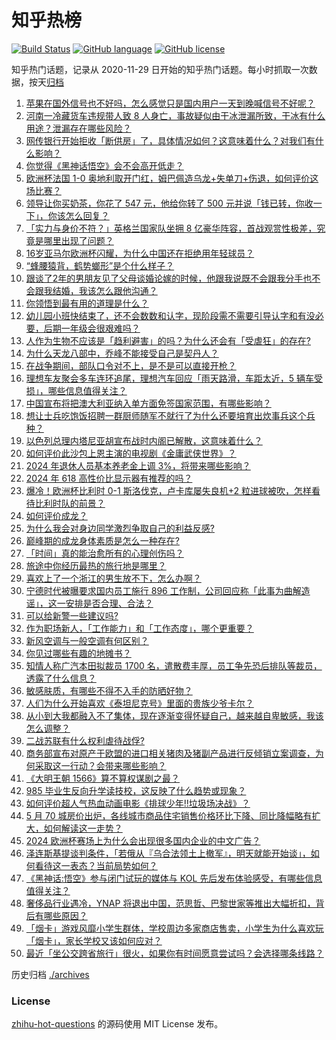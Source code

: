 # 知乎热榜
[![Build Status](https://github.com/ToWeLong/zhihu-hot-questions/workflows/CI/badge.svg)](https://github.com/ToWeLong/zhihu-hot-questions/actions)
[![GitHub language](https://img.shields.io/badge/language-golang-orange.svg)](https://golang.org/)
[![GitHub license](https://img.shields.io/github/license/ToWeLong/zhihu-hot-questions)](https://github.com/ToWeLong/zhihu-hot-questions/blob/main/LICENSE)

知乎热门话题，记录从 2020-11-29 日开始的知乎热门话题。每小时抓取一次数据，按天[归档](./archives)

<!-- BEGIN -->

1. [苹果在国外信号也不好吗，怎么感觉只是国内用户一天到晚喊信号不好呢？](https://www.zhihu.com/question/470739718)
1. [河南一冷藏货车违规带人致 8 人身亡，事故疑似由干冰泄漏所致，干冰有什么用途？泄漏存在哪些风险？](https://www.zhihu.com/question/659147174)
1. [网传银行开始拒收「断供房」了，具体情况如何？这意味着什么？对我们有什么影响？](https://www.zhihu.com/question/659129048)
1. [你觉得《黑神话悟空》会不会高开低走？](https://www.zhihu.com/question/658660637)
1. [欧洲杯法国 1-0 奥地利取开门红，姆巴佩造乌龙+失单刀+伤退，如何评价这场比赛？](https://www.zhihu.com/question/659144990)
1. [领导让你买奶茶，你花了 547 元，他给你转了 500 元并说「钱已转，你收一下」，你该怎么回复？](https://www.zhihu.com/question/656218189)
1. [「实力与身价不符？」英格兰国家队坐拥 8 亿豪华阵容，首战观赏性极差，究竟是哪里出现了问题？](https://www.zhihu.com/question/659139108)
1. [16岁亚马尔欧洲杯闪耀，为什么中国还在拒绝用年轻球员？](https://www.zhihu.com/question/659123718)
1. [“蜂腰猿背，鹤势螂形”是个什么样子？](https://www.zhihu.com/question/658697971)
1. [跟谈了2年的男朋友见了父母谈婚论嫁的时候，他跟我说既不会跟我分手也不会跟我结婚，我该怎么跟他沟通？](https://www.zhihu.com/question/657271200)
1. [你领悟到最有用的道理是什么？](https://www.zhihu.com/question/659093069)
1. [幼儿园小班快结束了，还不会数数和认字，现阶段需不需要引导认字和有没必要，后期一年级会很艰难吗？](https://www.zhihu.com/question/658636499)
1. [人作为生物不应该是「趋利避害」的吗？为什么还会有「受虐狂」的存在?](https://www.zhihu.com/question/644249136)
1. [为什么天龙八部中，乔峰不能接受自己是契丹人？](https://www.zhihu.com/question/657782364)
1. [在战争期间，部队口令对不上，是不是可以直接开枪？](https://www.zhihu.com/question/619790421)
1. [理想车友聚会多车连环追尾，理想汽车回应「雨天路滑，车距太近，5 辆车受损」，哪些信息值得关注？](https://www.zhihu.com/question/659125959)
1. [中国宣布将把澳大利亚纳入单方面免签国家范围，有哪些影响？](https://www.zhihu.com/question/659135817)
1. [想让士兵吃饱饭招聘一群厨师随军不就行了为什么还要培育出炊事兵这个兵种？](https://www.zhihu.com/question/658915200)
1. [以色列总理内塔尼亚胡宣布战时内阁已解散，这意味着什么？](https://www.zhihu.com/question/659149111)
1. [如何评价此沙包上恩主演的电视剧《金庸武侠世界》？](https://www.zhihu.com/question/659170553)
1. [2024 年退休人员基本养老金上调 3%，将带来哪些影响？](https://www.zhihu.com/question/659149352)
1. [2024 年 618 高性价比显示器有推荐的吗？](https://www.zhihu.com/question/656730842)
1. [爆冷！欧洲杯比利时 0-1 斯洛伐克，卢卡库屡失良机+2 粒进球被吹，怎样看待比利时队的前景？](https://www.zhihu.com/question/659144975)
1. [如何评价成龙？](https://www.zhihu.com/question/20985661)
1. [为什么我会对身边同学激烈争取自己的利益反感?](https://www.zhihu.com/question/658883965)
1. [巅峰期的成龙身体素质是怎么一种存在?](https://www.zhihu.com/question/29200738)
1. [「时间」真的能治愈所有的心理创伤吗？](https://www.zhihu.com/question/658696628)
1. [旅途中你经历最热的旅行地是哪里？](https://www.zhihu.com/question/657034147)
1. [喜欢上了一个浙江的男生放不下，怎么办啊？](https://www.zhihu.com/question/659096945)
1. [宁德时代被曝要求国内员工施行 896 工作制，公司回应称「此事为曲解造谣」，这一安排是否合理、合法？](https://www.zhihu.com/question/659139048)
1. [可以给新警一些建议吗?](https://www.zhihu.com/question/658982254)
1. [作为职场新人，「工作能力」和「工作态度」，哪个更重要？](https://www.zhihu.com/question/658821400)
1. [新风空调与一般空调有何区别？](https://www.zhihu.com/question/394958149)
1. [你见过哪些有趣的地摊书？](https://www.zhihu.com/question/31709159)
1. [知情人称广汽本田拟裁员 1700 名，遣散费丰厚，员工争先恐后排队等裁员，透露了什么信息？](https://www.zhihu.com/question/658912804)
1. [敏感肤质，有哪些不得不入手的防晒好物？](https://www.zhihu.com/question/655427706)
1. [人们为什么开始喜欢《泰坦尼克号》里面的贵族少爷卡尔？](https://www.zhihu.com/question/20194023)
1. [从小到大我都融入不了集体，现在逐渐变得怀疑自己，越来越自卑敏感，我该怎么调整？](https://www.zhihu.com/question/658676750)
1. [二战苏联有什么权利虐待战俘?](https://www.zhihu.com/question/657854203)
1. [商务部宣布对原产于欧盟的进口相关猪肉及猪副产品进行反倾销立案调查，为何采取这一行动？会带来哪些影响？](https://www.zhihu.com/question/659145135)
1. [《大明王朝 1566》算不算权谋剧之最？](https://www.zhihu.com/question/658146452)
1. [985 毕业生反向升学读技校，这反映了什么趋势或现象？](https://www.zhihu.com/question/658900399)
1. [如何评价超人气热血动画电影《排球少年!!垃圾场决战》？](https://www.zhihu.com/question/648832591)
1. [5 月 70 城房价出炉，各线城市商品住宅销售价格环比下降、同比降幅略有扩大，如何解读这一走势？](https://www.zhihu.com/question/659125799)
1. [2024 欧洲杯赛场上为什么会出现很多国内企业的中文广告？](https://www.zhihu.com/question/658944160)
1. [泽连斯基提谈判条件，「若俄从『乌合法领土上撤军』，明天就能开始谈」，如何看待这一表态？当前局势如何？](https://www.zhihu.com/question/659130295)
1. [《黑神话:悟空》参与闭门试玩的媒体与 KOL 先后发布体验感受，有哪些信息值得关注？](https://www.zhihu.com/question/659122829)
1. [奢侈品行业遇冷，YNAP 将退出中国，范思哲、巴黎世家等推出大幅折扣，背后有哪些原因？](https://www.zhihu.com/question/659065269)
1. [「烟卡」游戏风靡小学生群体，学校周边多家商店售卖，小学生为什么喜欢玩「烟卡」，家长学校又该如何应对？](https://www.zhihu.com/question/659067344)
1. [最近「坐公交跨省旅行」很火，如果你有时间愿意尝试吗？会选择哪条线路？](https://www.zhihu.com/question/657036883)

<!-- END -->

历史归档 [./archives](./archives)


### License
[zhihu-hot-questions](https://github.com/towelong/zhihu-hot-questions) 的源码使用 MIT License 发布。